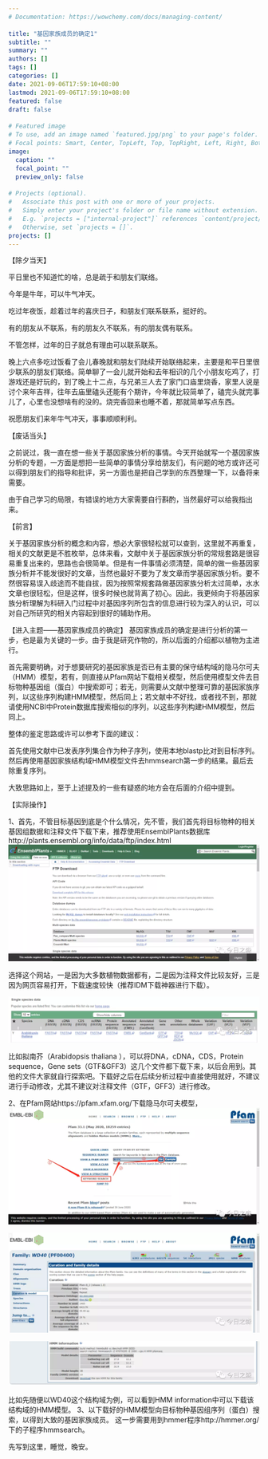 ```yaml
---
# Documentation: https://wowchemy.com/docs/managing-content/

title: "基因家族成员的确定1"
subtitle: ""
summary: ""
authors: []
tags: []
categories: []
date: 2021-09-06T17:59:10+08:00
lastmod: 2021-09-06T17:59:10+08:00
featured: false
draft: false

# Featured image
# To use, add an image named `featured.jpg/png` to your page's folder.
# Focal points: Smart, Center, TopLeft, Top, TopRight, Left, Right, BottomLeft, Bottom, BottomRight.
image:
  caption: ""
  focal_point: ""
  preview_only: false

# Projects (optional).
#   Associate this post with one or more of your projects.
#   Simply enter your project's folder or file name without extension.
#   E.g. `projects = ["internal-project"]` references `content/project/deep-learning/index.md`.
#   Otherwise, set `projects = []`.
projects: []
---
```

【除夕当天】

平日里也不知道忙的啥，总是疏于和朋友们联络。

今年是牛年，可以牛气冲天。



吃过年夜饭，趁着过年的喜庆日子，和朋友们联系联系，挺好的。

有的朋友从不联系，有的朋友久不联系，有的朋友偶有联系。

不管怎样，过年的日子就总有理由可以联系联系。



晚上六点多吃过饭看了会儿春晚就和朋友们陆续开始联络起来，主要是和平日里很少联系的朋友们联络。简单聊了一会儿就开始和去年相识的几个小朋友吃鸡了，打游戏还是好玩的，到了晚上十二点，与兄弟三人去了家门口庙里烧香，家里人说是讨个来年吉祥，往年去庙里磕头还能有个期许，今年就比较简单了，磕完头就完事儿了，心里也没想啥有的没的。烧完香回来也睡不着，那就简单写点东西。



祝愿朋友们来年牛气冲天，事事顺顺利利。





【废话当头】

之前说过，我一直在想一些关于基因家族分析的事情。今天开始就写一个基因家族分析的专题，一方面是想把一些简单的事情分享给朋友们，有问题的地方或许还可以得到朋友们的指导和批评，另一方面也是把自己学到的东西整理一下，以备将来需要。



由于自己学习的局限，有错误的地方大家需要自行斟酌，当然最好可以给我指出来。



【前言】



关于基因家族分析的概念和内容，想必大家很轻松就可以查到，这里就不再重复，相关的文献更是不胜枚举，总体来看，文献中关于基因家族分析的常规套路是很容易重复出来的，思路也会很简单。但是有一件事情必须清楚，简单的做一些基因家族分析并不能发很好的文章，当然也最好不要为了发文章而学基因家族分析。要不然很容易误入歧途而不能自拔，因为按照常规套路做基因家族分析太过简单，水水文章也很轻松，但是这样，很多时候也就背离了初心。因此，我更倾向于将基因家族分析理解为科研入门过程中对基因序列所包含的信息进行较为深入的认识，可以对自己所研究的相关内容起到很好的辅助作用。

【进入主题——基因家族成员的确定】
基因家族成员的确定是进行分析的第一步，也是最为关键的一步。由于我是研究作物的，所以后面的介绍都以植物为主进行。


首先需要明确，对于想要研究的基因家族是否已有主要的保守结构域的隐马尔可夫（HMM）模型，若有，则直接从Pfam网站下载相关模型，然后使用模型文件去目标物种基因组（蛋白）中搜索即可；若无，则需要从文献中整理可靠的基因家族序列，以这些序列构建HMM模型，然后同上；若文献中不好找，或者找不到，那就请使用NCBI中Protein数据库搜索相似的序列，以这些序列构建HMM模型，然后同上。

整体的鉴定思路或许可以参考下面的建议：

首先使用文献中已发表序列集合作为种子序列，使用本地blastp比对到目标序列。然后再使用基因家族结构域HMM模型文件去hmmsearch第一步的结果。最后去除重复序列。



大致思路如上，至于上述提及的一些有疑惑的地方会在后面的介绍中提到。



【实际操作】

1、首先，不管目标基因到底是个什么情况，先不管，我们首先将目标物种的相关基因组数据和注释文件下载下来，推荐使用EnsemblPlants数据库http://plants.ensembl.org/info/data/ftp/index.html
![](p1.png)

选择这个网站，一是因为大多数植物数据都有，二是因为注释文件比较友好，三是因为网页容易打开，下载速度较快（推荐IDM下载神器进行下载）。

![](p2.png)

比如拟南芥（Arabidopsis thaliana ），可以将DNA，cDNA，CDS，Protein sequence，Gene sets（GTF&GFF3）这几个文件都下载下来，以后会用到。其他的文件大家就自行探索吧。下载好之后在后续分析过程中直接使用就好，不建议进行手动修改，尤其不建议对注释文件（GTF，GFF3）进行修改。

2、在Pfam网站https://pfam.xfam.org/下载隐马尔可夫模型，
![](p3.png)

![](p4.png)

![](p5.png)

比如先随便以WD40这个结构域为例，可以看到HMM information中可以下载该结构域的HMM模型。
3、以下载好的HMM模型向目标物种基因组序列（蛋白）搜索，以得到大致的基因家族成员。
这一步需要用到hmmer程序http://hmmer.org/下的子程序hmmsearch。



先写到这里，睡觉，晚安。